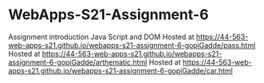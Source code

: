 # WebApps-S21-Assignment-6
Assignment introduction Java Script and DOM
Hosted  at https://44-563-web-apps-s21.github.io/webapps-s21-assignment-6-gopiGadde/pass.html
Hosted at https://44-563-web-apps-s21.github.io/webapps-s21-assignment-6-gopiGadde/arthematic.html
Hosted at https://44-563-web-apps-s21.github.io/webapps-s21-assignment-6-gopiGadde/car.html
